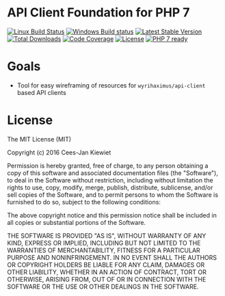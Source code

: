 # API Client Foundation for PHP 7

[![Linux Build Status](https://travis-ci.org/WyriHaximus/php-api-client-resource-generator.svg?branch=master)](https://travis-ci.org/WyriHaximus/php-api-client-resource-generator)
[![Windows Build status](https://ci.appveyor.com/api/projects/status/dvcu9l8rm6shy7t3?svg=true)](https://ci.appveyor.com/project/WyriHaximus/php-api-client-resource-generator)
[![Latest Stable Version](https://poser.pugx.org/WyriHaximus/api-client-resource-generator/v/stable.png)](https://packagist.org/packages/WyriHaximus/api-client-resource-generator)
[![Total Downloads](https://poser.pugx.org/WyriHaximus/api-client-resource-generator/downloads.png)](https://packagist.org/packages/WyriHaximus/api-client-resource-generator)
[![Code Coverage](https://scrutinizer-ci.com/g/WyriHaximus/php-api-client-resource-generator/badges/coverage.png?b=master)](https://scrutinizer-ci.com/g/WyriHaximus/php-api-client-resource-generator/?branch=master)
[![License](https://poser.pugx.org/WyriHaximus/api-client-resource-generator/license.png)](https://packagist.org/packages/wyrihaximus/api-client-resource-generator)
[![PHP 7 ready](http://php7ready.timesplinter.ch/WyriHaximus/php-api-client-resource-generator/badge.svg)](https://appveyor-ci.org/WyriHaximus/php-api-client-resource-generator)


# Goals

* Tool for easy wireframing of resources for `wyrihaximus/api-client` based API clients

# License

The MIT License (MIT)

Copyright (c) 2016 Cees-Jan Kiewiet

Permission is hereby granted, free of charge, to any person obtaining a copy
of this software and associated documentation files (the "Software"), to deal
in the Software without restriction, including without limitation the rights
to use, copy, modify, merge, publish, distribute, sublicense, and/or sell
copies of the Software, and to permit persons to whom the Software is
furnished to do so, subject to the following conditions:

The above copyright notice and this permission notice shall be included in all
copies or substantial portions of the Software.

THE SOFTWARE IS PROVIDED "AS IS", WITHOUT WARRANTY OF ANY KIND, EXPRESS OR
IMPLIED, INCLUDING BUT NOT LIMITED TO THE WARRANTIES OF MERCHANTABILITY,
FITNESS FOR A PARTICULAR PURPOSE AND NONINFRINGEMENT. IN NO EVENT SHALL THE
AUTHORS OR COPYRIGHT HOLDERS BE LIABLE FOR ANY CLAIM, DAMAGES OR OTHER
LIABILITY, WHETHER IN AN ACTION OF CONTRACT, TORT OR OTHERWISE, ARISING FROM,
OUT OF OR IN CONNECTION WITH THE SOFTWARE OR THE USE OR OTHER DEALINGS IN THE
SOFTWARE.
